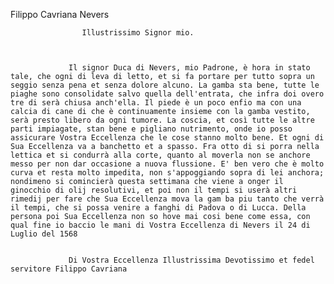 Filippo Cavriana
Nevers




        
            
                
                    Illustrissimo Signor mio.
                


                 Il signor Duca di Nevers, mio Padrone, è hora in stato tale, che ogni di leva di letto, et si fa portare per tutto sopra un seggio senza pena et senza dolore alcuno. La gamba sta bene, tutte le piaghe sono consolidate salvo quella dell'entrata, che infra doi overo tre di serà chiusa anch'ella. Il piede è un poco enfio ma con una calcia di cane di che è continuamente insieme con la gamba vestito, serà presto libero da ogni tumore. La coscia, et così tutte le altre parti impiagate, stan bene e pigliano nutrimento, onde io posso assicurare Vostra Eccellenza che le cose stanno molto bene. Et ogni di Sua Eccellenza va a banchetto et a spasso. Fra otto di si porra nella lettica et si condurrà alla corte, quanto al moverla non se anchore messo per non dar occasione a nuova flussione. E' ben vero che è molto curva et resta molto impedita, non s'appoggiando sopra di lei anchora; nondimeno si comincierà questa settimana che viene a onger il ginocchio di olij resolutivi, et poi non il tempi si userà altri rimedij per fare che Sua Eccellenza mova la gam ba piu tanto che verrà il tempi, che si possa venire a fanghi di Padova o di Lucca. Della persona poi Sua Eccellenza non so hove mai cosi bene come essa, con qual fine io baccio le mani di Vostra Eccellenza di Nevers il 24 di Luglio del 1568


                 Di Vostra Eccellenza Illustrissima Devotissimo et fedel servitore Filippo Cavriana


            
        
    